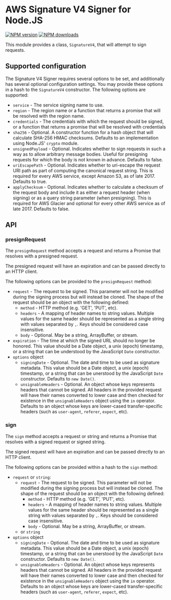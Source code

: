 # AWS Signature V4 Signer for Node.JS

[![NPM version](https://img.shields.io/npm/v/@aws-sdk/signature-v4-node/preview.svg)](https://www.npmjs.com/package/@aws-sdk/signature-v4-node)
[![NPM downloads](https://img.shields.io/npm/dm/@aws-sdk/signature-v4-node.svg)](https://www.npmjs.com/package/@aws-sdk/signature-v4-node)

This module provides a class, `SignatureV4`, that will attempt to sign requests.

## Supported configuration

The Signature V4 Signer requires several options to be set, and additionally has several optional configuration settings.
You may provide these options in a hash to the `SignatureV4` constructor.
The following options are supported:

- `service` - The service signing name to use.
- `region` - The region name or a function that returns a promise
  that will be resolved with the region name.
- `credentials` - The credentials with which the request should be
  signed, or a function that returns a promise that will be resolved
  with credentials
- `sha256` - Optional. A constructor function for a hash object that
  will calculate SHA-256 HMAC checksums.
  Defaults to an implementation using Node.JS' `crypto` module.
- `unsignedPayload` - Optional. Indicates whether to sign requests
  in such a way as to allow arbitrary message bodies.
  Useful for presigning requests for which the body is not known in advance.
  Defaults to false.
- `uriEscapePath` - Optional. Indicates whether to uri-escape the
  request URI path as part of computing the canonical request string.
  This is required for every AWS service, except Amazon S3, as of
  late 2017.
  Defaults to true.
- `applyChecksum` - Optional. Indicates whether to calculate a
  checksum of the request body and include it as either a request
  header (when signing) or as a query string parameter (when presigning).
  This is required for AWS Glacier and optional for every other AWS
  service as of late 2017.
  Defaults to false.

## API

### presignRequest

The `presignRequest` method accepts a request and returns a Promise that
resolves with a presigned request.

The presigned request will have an expiration and can be passed directly
to an HTTP client.

The following options can be provided to the `presignRequest` method:

- `request` - The request to be signed. This parameter will not be
  modified during the signing process but will instead be cloned.
  The shape of the request should be an object with the following defined:
  - `method` - HTTP method (e.g. 'GET', 'PUT', etc).
  - `headers` - A mapping of header names to string values.
    Multiple values for the same header should be represented as a single
    string with values separated by `,`.
    Keys should be considered case insensitive.
  - `body` - Optional. May be a string, ArrayBuffer, or stream.
- `expiration` - The time at which the signed URL should no longer
  be honored.
  This value should be a Date object, a unix (epoch) timestamp, or a
  string that can be understood by the JavaScript `Date` constructor.
- `options` object
  - `signingDate` - Optional. The date and time to be used as signature metadata.
    This value should be a Date object, a unix (epoch) timestamp, or
    a string that can be unerstood by the JavaScript `Date` constructor.
    Defaults to `new Date()`.
  - `unsignableHeaders` - Optional. An object whose keys represents
    headers that cannot be signed. All headers in the provided request
    will have their names converted to lower case and then checked for
    existence in the `unsignableHeaders` object using the `in` operator.
    Defaults to an object whose keys are lower-cased transfer-specific
    headers (such as `user-agent`, `referer`, `expect`, etc).

### sign

The `sign` method accepts a request or string and returns a Promise that
resolves with a signed request or signed string.

The signed request will have an expiration and can be passed directly
to an HTTP client.

The following options can be provided within a hash to the `sign` method:

- `request` or `string`:
  - `request` - The request to be signed. This parameter will not be
    modified during the signing process but will instead be cloned.
    The shape of the request should be an object with the following defined:
    - `method` - HTTP method (e.g. 'GET', 'PUT', etc).
    - `headers` - A mapping of header names to string values.
      Multiple values for the same header should be represented as a single
      string with values separated by `,`.
      Keys should be considered case insensitive.
    - `body` - Optional. May be a string, ArrayBuffer, or stream.
  - or `string`
- `options` object
  - `signingDate` - Optional. The date and time to be used as signature metadata.
    This value should be a Date object, a unix (epoch) timestamp, or
    a string that can be unerstood by the JavaScript `Date` constructor.
    Defaults to `new Date()`.
  - `unsignableHeaders` - Optional. An object whose keys represents
    headers that cannot be signed. All headers in the provided request
    will have their names converted to lower case and then checked for
    existence in the `unsignableHeaders` object using the `in` operator.
    Defaults to an object whose keys are lower-cased transfer-specific
    headers (such as `user-agent`, `referer`, `expect`, etc).
